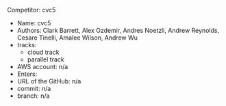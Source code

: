 Competitor: cvc5
 - Name: cvc5
 - Authors: Clark Barrett, Alex Ozdemir, Andres Noetzli, Andrew
   Reynolds, Cesare Tinelli, Amalee Wilson, Andrew Wu
 - tracks:
     - cloud track
     - parallel track
 - AWS account: n/a
 - Enters:
  - URL of the GitHub: n/a
  - commit: n/a
  - branch: n/a

